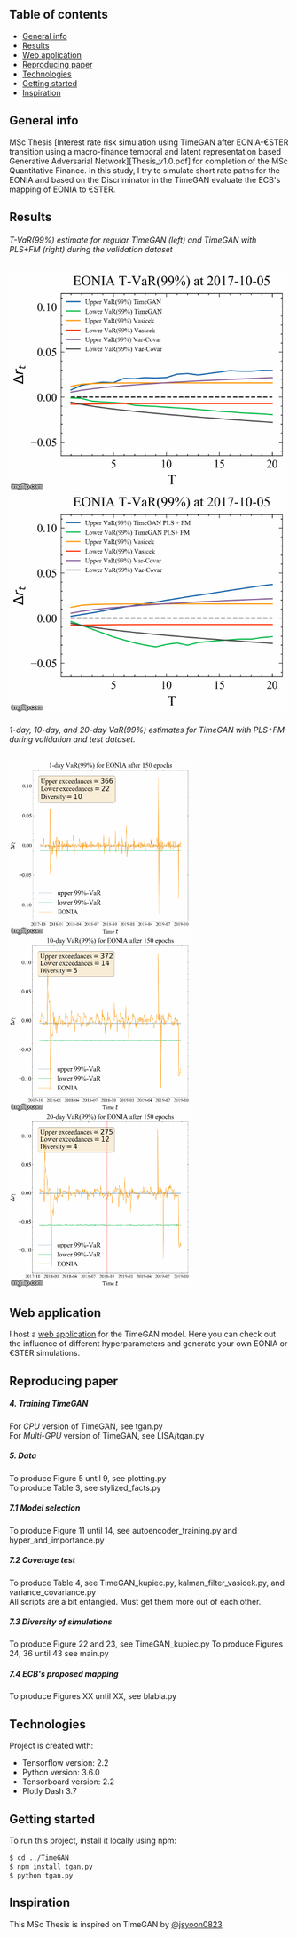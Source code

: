 ## Table of contents
* [General info](#general-info)
* [Results](#results)
* [Web application](#web-application)
* [Reproducing paper](#reproducing-paper)
* [Technologies](#technologies)
* [Getting started](#getting-started)
* [Inspiration](#inspiration)

## General info

MSc Thesis [Interest rate risk simulation using TimeGAN after EONIA-€STER transition using a macro-finance temporal and latent representation based Generative Adversarial Network][Thesis_v1.0.pdf] for completion of the MSc Quantitative Finance. In this study, I try to simulate short rate paths for the EONIA and based on the Discriminator in the TimeGAN evaluate the ECB's mapping of EONIA to €STER.

## Results

###### T-VaR(99%) estimate for regular TimeGAN (left) and TimeGAN with PLS+FM (right) during the validation dataset

![](Figures/Normal_TimeGAN_T_VaR.gif) ![](Figures/PLS_FM_TimeGAN_T_VaR.gif)

###### 1-day, 10-day, and 20-day VaR(99%) estimates for TimeGAN with PLS+FM during validation and test dataset.

![](Figures/1_day_VaR_PLS_FM.gif) ![](Figures/10_day_VaR_PLS_FM.gif) ![](Figures/20_day_VaR_PLS_FM.gif)

## Web application

I host a [web application](https://timegan-short-rates.herokuapp.com/) for the TimeGAN model. Here you can check out the influence of different hyperparameters and generate your own EONIA or €STER simulations.

## Reproducing paper

##### 4. Training TimeGAN

For _CPU_ version of TimeGAN, see tgan.py  
For _Multi-GPU_ version of TimeGAN, see LISA/tgan.py 

##### 5. Data 

To produce Figure 5 until 9, see plotting.py  
To produce Table 3, see stylized_facts.py

##### 7.1 Model selection

To produce Figure 11 until 14, see autoencoder_training.py and hyper_and_importance.py

##### 7.2 Coverage test

To produce Table 4, see TimeGAN_kupiec.py, kalman_filter_vasicek.py, and variance_covariance.py  
All scripts are a bit entangled. Must get them more out of each other.

##### 7.3 Diversity of simulations

To produce Figure 22 and 23, see TimeGAN_kupiec.py
To produce Figures 24, 36 until 43 see main.py

##### 7.4 ECB's proposed mapping

To produce Figures XX until XX, see blabla.py

## Technologies

Project is created with:
* Tensorflow version: 2.2
* Python version: 3.6.0
* Tensorboard version: 2.2
* Plotly Dash 3.7

## Getting started

To run this project, install it locally using npm:

```
$ cd ../TimeGAN
$ npm install tgan.py
$ python tgan.py
```

## Inspiration

This MSc Thesis is inspired on TimeGAN by [@jsyoon0823](https://github.com/jsyoon0823/TimeGAN)
